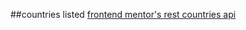 ##countries listed
[frontend mentor's rest countries api](https://polite-gumdrop-3b7d17.netlify.app)
